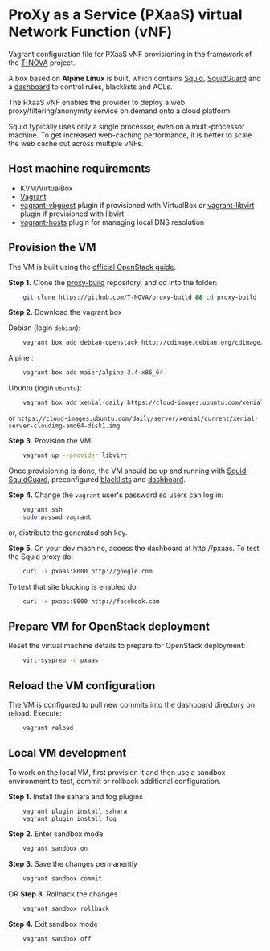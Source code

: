 # ProXy as a Service (PXaaS) virtual Network Function (vNF)

Vagrant configuration file for PXaaS vNF provisioning in the framework of the [T-NOVA](http://t-nova.eu/) project.

A box based on **Alpine Linux** is built, which contains [Squid](http://www.squid-cache.org/), [SquidGuard](http://www.squidguard.org/) and a [dashboard](https://github.com/T-NOVA/Squid-dashboard) to control rules, blacklists and ACLs.

The PXaaS vNF enables the provider to deploy a web proxy/filtering/anonymity service on demand onto a cloud platform.

Squid typically uses only a single processor, even on a multi-processor machine. To get increased web-caching performance, it is better to scale the web cache out across multiple vNFs.


## Host machine requirements

* KVM/VirtualBox
* [Vagrant](http://vagrantup.com)
* [vagrant-vbguest](https://github.com/dotless-de/vagrant-vbguest) plugin if provisioned with VirtualBox or [vagrant-libvirt](https://github.com/vagrant-libvirt/vagrant-libvirt) plugin if provisioned with libvirt
* [vagrant-hosts](https://github.com/oscar-stack/vagrant-hosts) plugin for managing local DNS resolution


## Provision the VM

The VM is built using the [official OpenStack guide](http://docs.openstack.org/image-guide/openstack-images.html).

**Step 1.** Clone the [proxy-build](https://github.com/T-NOVA/proxy-build) repository, and cd into the folder:

```sh
    git clone https://github.com/T-NOVA/proxy-build && cd proxy-build
```

**Step 2.** Download the vagrant box

Debian (login `debian`):

```sh
    vagrant box add debian-openstack http://cdimage.debian.org/cdimage/openstack/current/debian-8.5.0-openstack-amd64.qcow2
```

Alpine :

```sh
    vagrant box add maier/alpine-3.4-x86_64
```

Ubuntu (login `ubuntu`):

```sh
    vagrant box add xenial-daily https://cloud-images.ubuntu.com/xenial/current/xenial-server-cloudimg-amd64-vagrant.box
```

or `https://cloud-images.ubuntu.com/daily/server/xenial/current/xenial-server-cloudimg-amd64-disk1.img`

**Step 3.** Provision the VM:

```sh
    vagrant up --provider libvirt
```

Once provisioning is done, the VM should be up and running with [Squid](http://www.squid-cache.org/), [SquidGuard](http://www.squidguard.org/), preconfigured [blacklists](http://dsi.ut-capitole.fr/blacklists/index_en.php) and [dashboard](https://github.com/T-NOVA/Squid-dashboard).

**Step 4.** Change the `vagrant` user's password so users can log in:

```sh
    vagrant ssh
    sudo passwd vagrant
```

or, distribute the generated ssh key.

**Step 5.** On your dev machine, access the dashboard at http://pxaas. To test the Squid proxy do:

```sh
    curl -x pxaas:8000 http://google.com
```

To test that site blocking is enabled do:

```sh
    curl -x pxaas:8000 http://facebook.com
```


## Prepare VM for OpenStack deployment

Reset the virtual machine details to prepare for OpenStack deployment:

```sh
    virt-sysprep -d pxaas
```


## Reload the VM configuration

The VM is configured to pull new commits into the dashboard directory on reload. Execute:

```sh
    vagrant reload
```


## Local VM development

To work on the local VM, first provision it and then use a sandbox environment to test, commit or rollback additional configuration.

**Step 1.** Install the sahara and fog plugins

```sh
    vagrant plugin install sahara
    vagrant plugin install fog
```

**Step 2.** Enter sandbox mode

```sh
    vagrant sandbox on
```

**Step 3.** Save the changes permanently

```sh
    vagrant sandbox commit
```

OR **Step 3.** Rollback the changes

```sh
    vagrant sandbox rollback
```

**Step 4.** Exit sandbox mode

```sh
    vagrant sandbox off
```

